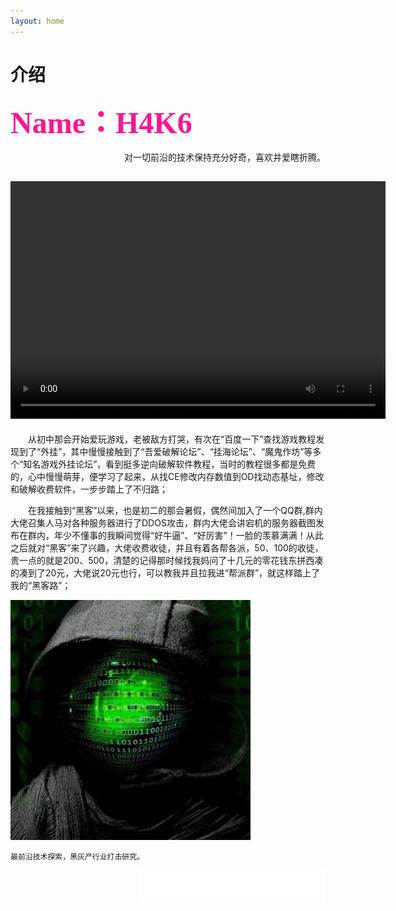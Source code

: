 ```yaml
---
layout: home
---
```


 # **介绍**

**<font color=DeepPink size=33 face="黑体">Name：H4K6</font>**



<div align=right>对一切前沿的技术保持充分好奇，喜欢并爱瞎折腾。</div>


<video src="/public/video/H4K6ATT.mp4" width="600px" height="380px" controls="controls"></video>
---
&emsp;&emsp;从初中那会开始爱玩游戏，老被敌方打哭，有次在“百度一下”查找游戏教程发现到了“外挂”，其中慢慢接触到了“吾爱破解论坛”、“挂海论坛”、“魔鬼作坊”等多个“知名游戏外挂论坛”，看到挺多逆向破解软件教程，当时的教程很多都是免费的，心中慢慢萌芽，便学习了起来，从找CE修改内存数值到OD找动态基址，修改和破解收费软件，一步步踏上了不归路；

&emsp;&emsp;在我接触到“黑客”以来，也是初二的那会暑假，偶然间加入了一个QQ群,群内大佬召集人马对各种服务器进行了DDOS攻击，群内大佬会讲宕机的服务器截图发布在群内，年少不懂事的我瞬间觉得“好牛逼”、“好厉害”！一脸的羡慕满满！从此之后就对“黑客”来了兴趣，大佬收费收徒，并且有着各帮各派，50、100的收徒，贵一点的就是200、500，清楚的记得那时候找我妈问了十几元的零花钱东拼西凑的凑到了20元，大佬说20元也行，可以教我并且拉我进“帮派群”，就这样踏上了我的“黑客路”；

![smiley](/public/picture/giphy.webp)


```
最前沿技术探索，黑灰产行业打击研究。
```
<div align=right><iframe frameborder="no" border="0" marginwidth="0" marginheight="0" width=298 height=52 src="//music.163.com/outchain/player?type=2&id=1812226216&auto=1&height=32"></iframe></div>

